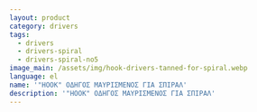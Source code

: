 ```yaml
---
layout: product
category: drivers
tags:
  - drivers
  - drivers-spiral
  - drivers-spiral-no5
image_main: /assets/img/hook-drivers-tanned-for-spiral.webp
language: el
name: '"HOOK" ΟΔΗΓΟΣ ΜΑΥΡΙΣΜΕΝΟΣ ΓΙΑ ΣΠΙΡΑΛ'
description: '"HOOK" ΟΔΗΓΟΣ ΜΑΥΡΙΣΜΕΝΟΣ ΓΙΑ ΣΠΙΡΑΛ'
---
```


